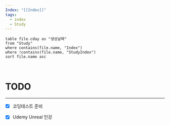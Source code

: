 ```yaml
---
Index: "[[Index]]"
tags:
  - index
  - Study
---
```


```dataview
table file.cday as "생성날짜"
from "Study"
where contains(file.name, "Index")
where !contains(file.name, "StudyIndex")
sort file.name asc
```
   
   
# TODO
---
- [x] 코딩테스트 준비
- [x] Udemy Unreal 인강

